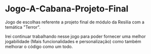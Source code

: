# Jogo-A-Cabana-Projeto-Final
Jogo de escolhas referente a projeto final de módulo da Resilia com a temática "Terror".

Irei continuar trabalhando nesse jogo para poder fornecer uma melhor jogabilidade (Mais funcionalidades e personalização) como também melhorar o código como um todo.
